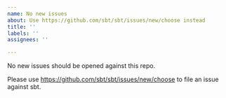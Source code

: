```yaml
---
name: No new issues
about: Use https://github.com/sbt/sbt/issues/new/choose instead
title: ''
labels: ''
assignees: ''

---
```


No new issues should be opened against this repo.

Please use https://github.com/sbt/sbt/issues/new/choose to file an issue against sbt.
